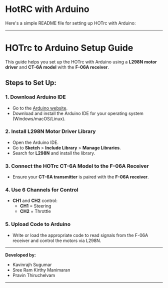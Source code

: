 # HotRC with Arduino
Here's a simple README file for setting up HOTrc with Arduino:

---

# HOTrc to Arduino Setup Guide

This guide helps you set up the HOTrc with Arduino using a **L298N motor driver** and **CT-6A model** with the **F-06A receiver**.

## Steps to Set Up:

### 1. Download Arduino IDE
- Go to the [Arduino website](https://www.arduino.cc/en/software).
- Download and install the Arduino IDE for your operating system (Windows/macOS/Linux).

### 2. Install L298N Motor Driver Library
- Open the Arduino IDE.
- Go to **Sketch** > **Include Library** > **Manage Libraries**.
- Search for **L298N** and install the library.

### 3. Connect the HOTrc CT-6A Model to the F-06A Receiver
- Ensure your **CT-6A transmitter** is paired with the **F-06A receiver**.

### 4. Use 6 Channels for Control
- **CH1** and **CH2** control:
  - **CH1** = Steering
  - **CH2** = Throttle

### 5. Upload Code to Arduino
- Write or load the appropriate code to read signals from the F-06A receiver and control the motors via L298N.

---

**Developed by:**  
- Kavinrajh Sugumar
- Sree Ram Kirthy Manimaran 
- Pravin Thiruchelvam

--- 
